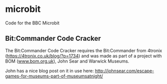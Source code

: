 # microbit
Code for the BBC Microbit

## Bit:Commander Code Cracker 
The Bit:Commander Code Cracker requires the Bit:Commander from 4tronix (https://4tronix.co.uk/blog/?p=1734) and was made as part of a project with BOM (www.bom.org.uk), John Sear and Warwick Museums.

John has a nice blog post on it in use here:
http://johnsear.com/escape-games-for-museums-part-of-museumsatnight/

